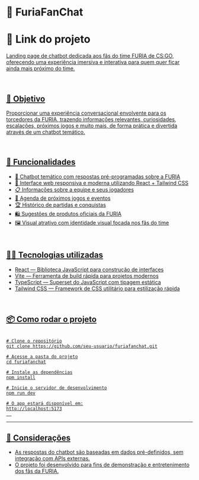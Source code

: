 <h1>🐺 FuriaFanChat</h1>

<h1>🔗 Link do projeto</h1>

<a href="https://furia-fan-chat.vercel.app/" aqui />

<p>Landing page de chatbot dedicada aos fãs do time FURIA de CS:GO, oferecendo uma experiência imersiva e interativa para quem quer ficar ainda mais próximo do time.</p>

<br>

<h2>🎯 Objetivo</h2>

<p>Proporcionar uma experiência conversacional envolvente para os torcedores da FURIA, trazendo informações relevantes, curiosidades, escalações, próximos jogos e muito mais, de forma prática e divertida através de um chatbot temático.</p>

<br>

<h2>🚀 Funcionalidades</h2>

<ul>
  <li>🧠 Chatbot temático com respostas pré-programadas sobre a FURIA</li>
  <li>🎨 Interface web responsiva e moderna utilizando React + Tailwind CSS</li>
  <li>📋 Informações sobre a equipe e seus jogadores</li>
  <li>📆 Agenda de próximos jogos e eventos</li>
  <li>🏆 Histórico de partidas e conquistas</li>
  <li>🛍️ Sugestões de produtos oficiais da FURIA</li>
  <li>🖼️ Visual atrativo com identidade visual focada nos fãs do time</li>
</ul>

<br>

<h2>🧑‍💻 Tecnologias utilizadas</h2>

<ul>
  <li>React — Biblioteca JavaScript para construção de interfaces</li>
  <li>Vite — Ferramenta de build rápida para projetos modernos</li>
  <li>TypeScript — Superset do JavaScript com tipagem estática</li>
  <li>Tailwind CSS — Framework de CSS utilitário para estilização rápida</li>
</ul>

<br>

<h2>📦 Como rodar o projeto</h2>

  <pre><code>
# Clone o repositório
git clone https://github.com/seu-usuario/furiafanchat.git

# Acesse a pasta do projeto
cd furiafanchat

# Instale as dependências
npm install

# Inicie o servidor de desenvolvimento
npm run dev

# O app estará disponível em:
http://localhost:5173
  </code></pre>

  <hr>

  <h2>📄 Considerações</h2>
  <ul>
    <li>As respostas do chatbot são baseadas em dados pré-definidos, sem integração com APIs externas.</li>
    <li>O projeto foi desenvolvido para fins de demonstração e entretenimento dos fãs da FURIA.</li>
  </ul>

